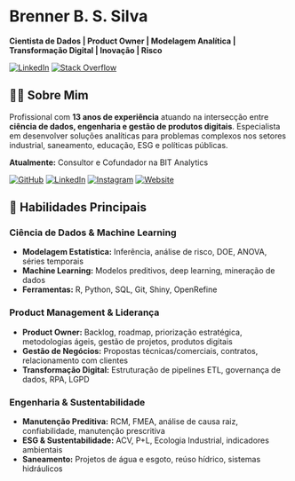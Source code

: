 # Brenner B. S. Silva

**Cientista de Dados | Product Owner | Modelagem Analítica | Transformação Digital | Inovação | Risco**

[![LinkedIn](https://img.shields.io/badge/LinkedIn-0077B5?style=for-the-badge&logo=linkedin&logoColor=white)](http://www.linkedin.com/in/brennerbiasi)
[![Stack Overflow](https://img.shields.io/badge/Stack_Overflow-FE7A16?style=for-the-badge&logo=stack-overflow&logoColor=white)](https://stackoverflow.com/users/9699371/bbiasi)

## 👨‍💻 Sobre Mim

Profissional com **13 anos de experiência** atuando na intersecção entre **ciência de dados, engenharia e gestão de produtos digitais**. Especialista em desenvolver soluções analíticas para problemas complexos nos setores industrial, saneamento, educação, ESG e políticas públicas.

**Atualmente:** Consultor e Cofundador na BIT Analytics

[![GitHub](https://img.shields.io/badge/GitHub-100000?style=for-the-badge&logo=github&logoColor=white)](https://github.com/BIT-Analytics)
[![LinkedIn](https://img.shields.io/badge/LinkedIn-0077B5?style=for-the-badge&logo=linkedin&logoColor=white)](https://www.linkedin.com/company/bit-analytics)
[![Instagram](https://img.shields.io/badge/Instagram-E4405F?style=for-the-badge&logo=instagram&logoColor=white)](https://www.instagram.com/bitanalytics/)
[![Website](https://img.shields.io/badge/Website-000000?style=for-the-badge&logo=google-chrome&logoColor=white)](https://bitanalytics.dev.br)

## 🚀 Habilidades Principais

### **Ciência de Dados & Machine Learning**
- **Modelagem Estatística:** Inferência, análise de risco, DOE, ANOVA, séries temporais
- **Machine Learning:** Modelos preditivos, deep learning, mineração de dados
- **Ferramentas:** R, Python, SQL, Git, Shiny, OpenRefine

### **Product Management & Liderança**
- **Product Owner:** Backlog, roadmap, priorização estratégica, metodologias ágeis, gestão de projetos, produtos digitais
- **Gestão de Negócios:** Propostas técnicas/comerciais, contratos, relacionamento com clientes
- **Transformação Digital:** Estruturação de pipelines ETL, governança de dados, RPA, LGPD

### **Engenharia & Sustentabilidade**
- **Manutenção Preditiva:** RCM, FMEA, análise de causa raiz, confiabilidade, manutenção prescritiva
- **ESG & Sustentabilidade:** ACV, P+L, Ecologia Industrial, indicadores ambientais
- **Saneamento:** Projetos de água e esgoto, reúso hídrico, sistemas hidráulicos
